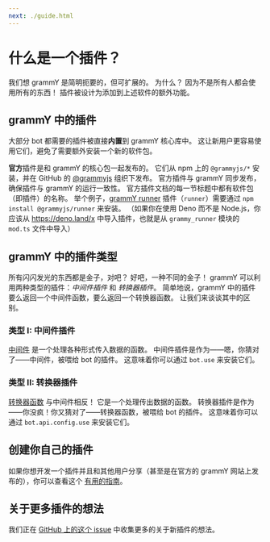 ```yaml
---
next: ./guide.html
---
```


# 什么是一个插件？

我们想 grammY 是简明扼要的，但可扩展的。
为什么？
因为不是所有人都会使用所有的东西！
插件被设计为添加到上述软件的额外功能。

## grammY 中的插件

大部分 bot 都需要的插件被直接**内置**到 grammY 核心库中。
这让新用户更容易使用它们，避免了需要额外安装一个新的软件包。

**官方**插件是和 grammY 的核心包一起发布的。
它们从 npm 上的 `@grammyjs/*` 安装，并在 GitHub 的 [@grammyjs](https://github.com/grammyjs) 组织下发布。
官方插件与 grammY 同步发布，确保插件与 grammY 的运行一致性。
官方插件文档的每一节标题中都有软件包（即插件）的名称。
举个例子，[grammY runner](./runner.html) 插件（`runner`）需要通过 `npm install @grammyjs/runner` 来安装。
（如果你在使用 Deno 而不是 Node.js，你应该从 <https://deno.land/x> 中导入插件，也就是从 `grammy_runner` 模块的 `mod.ts` 文件中导入）

## grammY 中的插件类型

所有闪闪发光的东西都是金子，对吧？
好吧，一种不同的金子！
grammY 可以利用两种类型的插件：_中间件插件_ 和 _转换器插件_。
简单地说，grammY 中的插件要么返回一个中间件函数，要么返回一个转换器函数。
让我们来谈谈其中的区别。

### 类型 I: 中间件插件

[中间件](/zh/guide/middleware.html) 是一个处理各种形式传入数据的函数。
中间件插件是作为——嗯，你猜对了——中间件，被喂给 bot 的插件。
这意味着你可以通过 `bot.use` 来安装它们。

### 类型 II: 转换器插件

[转换器函数](/zh/guide/transformers.html) 与中间件相反！
它是一个处理传出数据的函数。
转换器插件是作为——你没疯！你又猜对了——转换器函数，被喂给 bot 的插件。
这意味着你可以通过 `bot.api.config.use` 来安装它们。

## 创建你自己的插件

如果你想开发一个插件并且和其他用户分享（甚至是在官方的 grammY 网站上发布的），你可以查看这个 [有用的指南](./guide.html)。

## 关于更多插件的想法

我们正在 [GitHub 上的这个 issue](https://github.com/grammyjs/grammY/issues/110) 中收集更多的关于新插件的想法。

